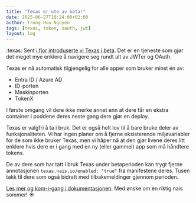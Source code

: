 ```yaml
---
title: "Texas er ute av beta!"
date: 2025-06-27T10:24:00+02:00
author: Trong Huu Nguyen
tags: [texas, token, oauth, jwt]
layout: log
---
```


:texas: Sent [i fjor introduserte vi Texas i beta](https://nais.io/log/#2024-11-22-texas). Det er en tjeneste som gjør det meget mye enklere å navigere seg rundt alt av JWTer og OAuth.

Texas er nå automatisk tilgjengelig for alle apper som bruker minst én av:

- Entra ID / Azure AD
- ID-porten
- Maskinporten
- TokenX

I første omgang vil dere ikke merke annet enn at dere får en ekstra container i poddene deres neste gang dere gjør en deploy.

Texas er valgfri å ta i bruk. Det er også helt lov til å bare bruke deler av funksjonaliteten. Vi har ingen planer om å fjerne eksisterende miljøvariabler for de som ikke bruker Texas, men vi håper nå at den gjør livene deres litt enklere hvis dere er i gang med en ny (eller gammel) app som må håndtere tokens.

De av dere som har tatt i bruk Texas under betaperioden kan trygt fjerne annotasjonen `texas.nais.io/enabled: "true"` fra manifestene deres. Tusen takk til dere som også bidratt med tilbakemeldinger gjennom perioden.

[Les mer og kom-i-gang i dokumentasjonen](https://doc.nais.io/auth/explanations/#texas).
Med ønske om en riktig nais sommer! :sunny:

